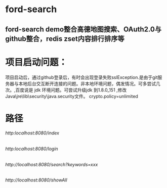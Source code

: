 # ford-search

ford-search demo整合高德地图搜索、OAuth2.0与github整合，redis zset内容排行排序等
--
# 项目启动问题：
项目启动后，通过github登录后，有时会出现登录失败sslException.是由于git服务器与本地后台交互断开连接的问题。非本地环境问题，偶发情况。可多尝试几次。,百度说是 jdk 环境问题。可尝试升级jdk 到1.8.0_151
,修改Java\jre\lib\security\java.security文件。
crypto.policy=unlimited
# 路径
###### http:localhost:8080/index
###### http:localhost:8080/login
###### http://localhost:8080/search?keywords=xxx
###### http://localhost:8080/showAll
